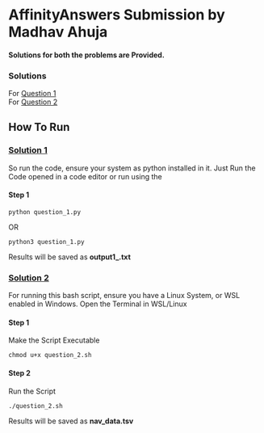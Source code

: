 # AffinityAnswers Submission by Madhav Ahuja

#### Solutions for both the problems are Provided.

### Solutions

For [Question 1](./question_1/)
<br>
For [Question 2](./question_2/)

## How To Run

### [Solution 1](./question_1/)
So run the code, ensure your system as python installed in it.
Just Run the Code opened in a code editor
or run using the 

#### Step 1
```
python question_1.py 
```
OR 
```
python3 question_1.py 
```

Results will be saved as <b>output1_.txt</b>

### [Solution 2](./question_2/)
For running this bash script, ensure you have a Linux System, or WSL enabled in Windows.
Open the Terminal in WSL/Linux

#### Step 1
Make the Script Executable
```
chmod u+x question_2.sh
```

#### Step 2
Run the Script
```
./question_2.sh
```

Results will be saved as <b>nav_data.tsv</b>
